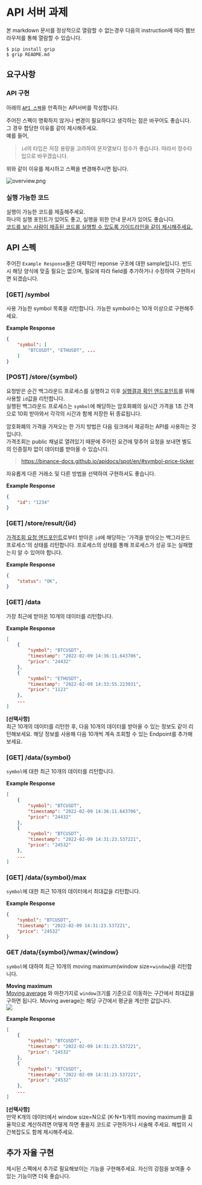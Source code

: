 # API 서버 과제

본 markdown 문서를 정상적으로 열람할 수 없는경우 다음의 instruction에 따라 웹브라우저를 통해 열람할 수 있습니다.
``` shell
$ pip install grip
$ grip README.md 
```

## 요구사항
### API 구현
아래의 [`API 스펙`](#api-스펙)을 만족하는 API서버를 작성합니다.

주어진 스펙이 명확하지 않거나 변경이 필요하다고 생각하는 점은 바꾸어도 좋습니다.
그 경우 합당한 이유를 같이 제시해주세요.  
예를 들어,
> `id`의 타입은 저장 용량을 고려하여 문자열보다 정수가 좋습니다. 따라서 정수타입으로 바꾸겠습니다.

위와 같이 이유를 제시하고 스펙을 변경해주시면 됩니다. 

![overview.png](https://user-images.githubusercontent.com/8840911/154299948-070e6ced-c046-4f1a-bbd2-ca7deaa798eb.png)


### 실행 가능한 코드
실행이 가능한 코드를 제출해주세요.  
하나의 실행 포인트가 있어도 좋고, 실행을 위한 안내 문서가 있어도 좋습니다.  
<ins>코드를 보는 사람이 제출된 코드를 실행할 수 있도록 가이드라인을 같이 제시해주세요.</ins>

## API 스펙
주어진 `Example Response`들은 대략적인 reponse 구조에 대한 sample입니다. 반드시 해당 양식에 맞출 필요는 없으며,
필요에 따라 field를 추가하거나 수정하여 구현하시면 되겠습니다.

### \[GET\] /symbol
사용 가능한 symbol 목록을 리턴합니다. 가능한 symbol수는 10개 이상으로 구현해주세요.

**Example Response**
``` json
{
    "symbol": [
        "BTCUSDT", "ETHUSDT", ...
    ]
}
```


### \[POST\] /store/{symbol}
요청받은 순간 백그라운드 프로세스를 실행하고 이후 [실행결과 확인 엔드포인트](#get-storeresultid)를 위해 사용할 `id`값을 리턴합니다.  
실행된 백그라운드 프로세스는 `symbol`에 해당하는 암호화폐의 실시간 가격을 1초 간격으로 10회 받아와서 각각의 시간과 함께 저장한 뒤 종료됩니다.

암호화폐의 가격을 가져오는 한 가지 방법은 다음 링크에서 제공하는 API를 사용하는 것입니다.  
가격조회는 public 채널로 열려있기 때문에 주어진 요건에 맞추어 요청을 보내면 별도의 인증절차 없이 데이터를 받아올 수 있습니다. 
> https://binance-docs.github.io/apidocs/spot/en/#symbol-price-ticker

자유롭게 다른 거래소 및 다른 방법을 선택하여 구현하셔도 좋습니다.  

**Example Response**
``` json
{
    "id": "1234"
}
```


### \[GET\] /store/result/{id}
[가격조회 요청 엔드포인트](#post-storesymbol)로부터 받아온 `id`에 해당하는 '가격을 받아오는 백그라운드 프로세스'의 상태를 리턴합니다.
프로세스의 상태를 통해 프로세스가 성공 또는 실패했는지 알 수 있어야 합니다.

**Example Response**
``` json
{
    "status": "OK",
}
```


### \[GET\] /data
가장 최근에 받아온 10개의 데이터를 리턴합니다.

**Example Response**
``` json
[
    {
        "symbol": "BTCUSDT",
        "timestamp": "2022-02-09 14:36:11.643706",
        "price": "24432"
    },
    {
        "symbol": "ETHUSDT",
        "timestamp": "2022-02-09 14:33:55.223931",
        "price": "1123"
    },
    ...
]
```

**\[선택사항\]**  
최근 10개의 데이터를 리턴한 후, 다음 10개의 데이터를 받아올 수 있는 정보도 같이 리턴해보세요.
해당 정보를 사용해 다음 10개씩 계속 조회할 수 있는 Endpoint를 추가해보세요.

### \[GET\] /data/{symbol}
`symbol`에 대한 최근 10개의 데이터를 리턴합니다.

**Example Response**
``` json
[
    {
        "symbol": "BTCUSDT",
        "timestamp": "2022-02-09 14:36:11.643706",
        "price": "24432"
    },
    {
        "symbol": "BTCUSDT",
        "timestamp": "2022-02-09 14:31:23.537221",
        "price": "24532"
    },
    ...
]
```

### \[GET\] /data/{symbol}/max
`symbol`에 대한 최근 10개의 데이터에서 최대값을 리턴합니다.

**Example Response**
``` json
{
    "symbol": "BTCUSDT",
    "timestamp": "2022-02-09 14:31:23.537221",
    "price": "24532"
}
```

### GET /data/{symbol}/wmax/{window}
`symbol`에 대하여 최근 10개의 moving maximum(window size=`window`)을 리턴합니다.

**Moving maximum**  
[Moving average](https://en.wikipedia.org/wiki/Moving_average) 와 마찬가지로 
`window`크기를 기준으로 이동하는 구간에서 최대값을 구하면 됩니다.
Moving average는 해당 구간에서 평균을 계산한 값입니다.  
![](https://user-images.githubusercontent.com/8840911/154299243-b62057d4-c32c-417f-a69d-1af71d1c9dbb.png)

**Example Response**
``` json
[
    {
        "symbol": "BTCUSDT",
        "timestamp": "2022-02-09 14:31:23.537221",
        "price": "24532"
    },
    {
        "symbol": "BTCUSDT",
        "timestamp": "2022-02-09 14:31:23.537221",
        "price": "24532"
    },
    ...
]
```

**\[선택사항\]**  
만약 K개의 데이터에서 window size=N으로 (K-N+1)개의 moving maximum을 효율적으로 계산하려면 어떻게 하면 좋을지
코드로 구현하거나 서술해 주세요. 해법의 시간복잡도도 함께 제시해주세요.

## 추가 자율 구현
제시된 스펙에서 추가로 필요해보이는 기능을 구현해주세요. 자신의 강점을 보여줄 수 있는 기능이면 더욱 좋습니다.
